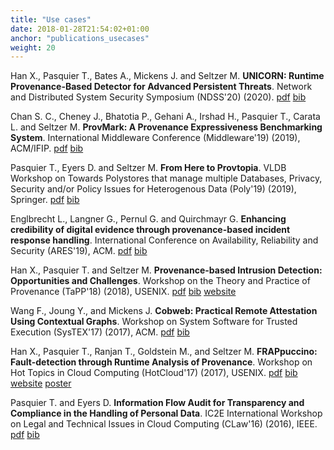 ```yaml
---
title: "Use cases"
date: 2018-01-28T21:54:02+01:00
anchor: "publications_usecases"
weight: 20
---
```


Han X., Pasquier T., Bates A., Mickens J. and Seltzer M. <strong>UNICORN: Runtime Provenance-Based Detector for Advanced Persistent Threats</strong>. Network and Distributed System Security Symposium (NDSS'20) (2020). [pdf](./publications/2020-ndss.pdf) [bib](./citations/2020-ndss.bib)

Chan S. C., Cheney J., Bhatotia P., Gehani A., Irshad H., Pasquier T., Carata L. and Seltzer M. <strong>ProvMark: A Provenance Expressiveness Benchmarking System</strong>. International Middleware Conference (Middleware'19) (2019), ACM/IFIP. [pdf](./publications/mw-2019.pdf) [bib](./citations/mw-2019.bib)

Pasquier T., Eyers D. and Seltzer M. <strong>From Here to Provtopia</strong>. VLDB Workshop on Towards Polystores that manage multiple Databases, Privacy, Security and/or Policy Issues for Heterogenous Data (Poly'19) (2019), Springer. [pdf](./publications/poly-2019.pdf) [bib](./citations/poly-2019.bib)

Englbrecht L., Langner G., Pernul G. and Quirchmayr G. <strong> Enhancing credibility of digital evidence through provenance-based incident response handling</strong>. International Conference on Availability, Reliability and Security (ARES'19), ACM. [pdf](https://dl.acm.org/ft_gateway.cfm?id=3339275&ftid=2079332&dwn=1&#URLTOKEN) [bib](https://dl.acm.org/downformats.cfm?id=3339275&parent_id=3339252&expformat=bibtex)

Han X., Pasquier T. and Seltzer M. <strong>Provenance-based Intrusion Detection: Opportunities and Challenges</strong>. Workshop on the Theory and Practice of Provenance (TaPP'18) (2018), USENIX. [pdf](./publications/tapp-2018.pdf) [bib](./citations/tapp-2018.bib) [website](https://www.usenix.org/conference/tapp2018/presentation/han)

Wang F., Joung Y., and Mickens J. <strong>Cobweb: Practical Remote Attestation Using Contextual Graphs</strong>. Workshop on System Software for Trusted Execution (SysTEX'17) (2017), ACM. [pdf](https://mickens.seas.harvard.edu/files/mickens/files/cobweb.pdf) [bib](https://dl.acm.org/downformats.cfm?id=3152705&parent_id=3152701&expformat=bibtex&CFID=837880949&CFTOKEN=91832166)

Han X., Pasquier T., Ranjan T., Goldstein M., and Seltzer M. <strong>FRAPpuccino: Fault-detection through Runtime Analysis of Provenance</strong>. Workshop on Hot Topics in Cloud Computing (HotCloud'17) (2017), USENIX. [pdf](./publications/hotcloud-2017.pdf) [bib](./citations/hotcloud-2017.bib) [website](https://www.usenix.org/conference/hotcloud17/program/presentation/han) [poster](./posters/hotcloud-2017.pdf)

Pasquier T.  and Eyers D. <strong>Information Flow Audit for Transparency and Compliance in the Handling of Personal Data</strong>. IC2E International Workshop on Legal and Technical Issues in Cloud Computing (CLaw'16) (2016),  IEEE. [pdf](./publications/claw-2016.pdf) [bib](./citations/claw-2016.bib)
